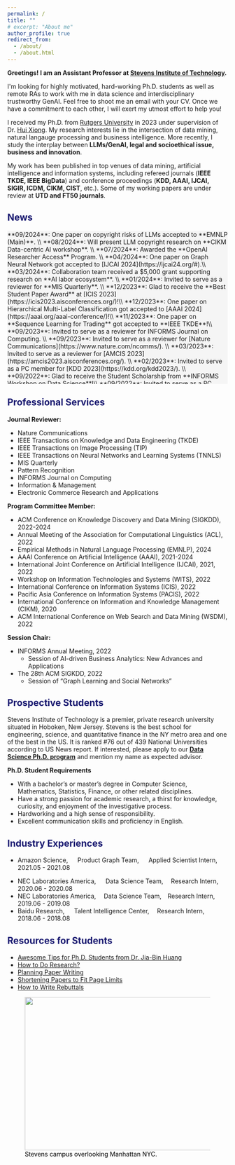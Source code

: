 ```yaml
---
permalink: /
title: ""
# excerpt: "About me"
author_profile: true
redirect_from: 
  - /about/
  - /about.html
---
```

<!-- <span style="color:MidnightBlue">Bio</span> -->
<!-- --- -->
**Greetings! I am an Assistant Professor at [Stevens Institute of Technology](https://www.stevens.edu/).**

<!-- I'm actively looking for Ph.D. students to work with me in AI-driven business analytics. Feel free to shoot me an email with your CV. Once we have a commitment to each other, I will exert my utmost effort to help you! -->

I'm looking for highly motivated, hard-working Ph.D. students as well as remote RAs to work with me in data science and interdisciplinary trustworthy GenAI. Feel free to shoot me an email with your CV. Once we have a commitment to each other, I will exert my utmost effort to help you!

I received my Ph.D. from [Rutgers University](https://en.wikipedia.org/wiki/Rutgers_University#Rankings) in 2023 under supervision of Dr. [Hui Xiong](https://scholar.google.com.hk/citations?hl=zh-CN&user=cVDF1tkAAAAJ&view_op=list_works&sortby=pubdate).
My research interests lie in the intersection of data mining, natural langauge processing and business intelligence. More recently, I study the interplay between **LLMs/GenAI, legal and socioethical issue, business and innovation**.
<!-- More recently, I study the interaction between **LLM, business, law/ethics, social impact and innovation.** -->

<!-- I am interested in two types of research philosophy: (i) empower AI models with human domain knowledge, i.e., leverage domain knowledge to design new AI models for domain sciences (e.g., Talent Analytics and FinTech); (ii) leverage AI to discover new knowledge, i.e., apply machine learning to interpret societal phenomena and derive managerial implications to guide decision-making. -->

<!-- Specifically, my research focuses on **domain knowledge inspired deep representation learning** to fuse diverse knowledge sources (e.g., graph-structured knowledge, text semantic, and formula knowledge, etc) for complex domain adaptation.
My work is primarily related to the following topics,
-  **ML Methodologies:** Graph Representation Learning, Text Representation Learning, Reinforcement Learning.  
-  **Domain Applications:** Career Network Analysis, Employee Turnover Prediction, Venture Capital Portfolio Generation, E-commerce Product Linkage.  -->


My work has been published in top venues of data mining, artificial intelligence and information systems, including refereed journals (**IEEE TKDE, IEEE BigData**) and conference proceedings (**KDD, AAAI, IJCAI, SIGIR, ICDM, CIKM, CIST**, etc.). Some of my working papers are under review at **UTD and FT50 journals**.

<!-- 
My faviorate quote:
"It does not matter how slowly you go as long as you do not stop." - Confucius\\
子曰：“譬如为山，未成一篑，止，吾止也。譬如平地，虽覆一篑，进，吾往也。”  -->

<span style="color:MidnightBlue">News</span>
----
<!-- <div style="width:800px;height:450px;line-height:3em;overflow:scroll;padding:5px;" markdown="1"> -->
<!-- <div style="width:800px;height:350px;overflow:scroll;background-color:WhiteSmoke;border:3px DarkGray;resize:" markdown="1"> -->
<div style="width:100%;height:350px;overflow:scroll;background-color:WhiteSmoke;border:3px DarkGray;" markdown="1">
**09/2024**: One paper on copyright risks of LLMs accepted to **EMNLP (Main)**. \\
**08/2024**: Will present LLM copyright research on **CIKM Data-centric AI workshop**. \\
**07/2024**: Awarded the **OpenAI Researcher Access** Program. \\
**04/2024**: One paper on Graph Neural Network got accepted to [IJCAI 2024](https://ijcai24.org/#).\\
**03/2024**: Collaboration team received a $5,000 grant supporting research on **AI labor ecosystem**. \\
**01/2024**: Invited to serve as a reviewer for **MIS Quarterly**. \\
**12/2023**: Glad to receive the **Best Student Paper Award** at [ICIS 2023](https://icis2023.aisconferences.org/)!\\
**12/2023**: One paper on Hierarchical Multi-Label Classification got accepted to [AAAI 2024](https://aaai.org/aaai-conference/)!\\
**11/2023**: One paper on **Sequence Learning for Trading** got accepted to **IEEE TKDE**!\\
**09/2023**: Invited to serve as a reviewer for INFORMS Journal on Computing. \\
**09/2023**: Invited to serve as a reviewer for [Nature Communications](https://www.nature.com/ncomms/). \\
**03/2023**: Invited to serve as a reviewer for [AMCIS 2023](https://amcis2023.aisconferences.org/). \\
**02/2023**: Invited to serve as a PC member for [KDD 2023](https://kdd.org/kdd2023/). \\
**09/2022**: Glad to receive the Student Scholarship from **INFORMS Workshop on Data Science**!\\
**09/2022**: Invited to serve as a PC member for [WITS 2022](https://witsconf.org/wits2022-call-for-papers/)! \\
**08/2022**: Two papers got accepted to [INFORMS Workshop on Data Science](https://blogs.ubc.ca/datascience2022/). \\
**08/2022**: One paper got accepted to [CIST 2022](https://sites.google.com/view/cist2022/home?authuser=0). \\
**08/2022**: One paper on product representation learning got accepted to [IEEE TKDE](https://ieeexplore.ieee.org/xpl/RecentIssue.jsp?punumber=69). \\
**08/2022**: Invited to serve as a PC member for [AAAI 2023](https://aaai.org/Conferences/AAAI-23/). \\
**07/2022**: Invited to serve as a session chair for [KDD 2022](https://kdd.org/kdd2022/index.html). \\
**05/2022**: Thrilled to receive the Dean's Dissertation Fellowship from Rutgers, thank you Rutgers! \\
**04/2022**: Will serve as a session chair at [INFORMS 2022](https://meetings.informs.org/wordpress/indianapolis2022/). \\
**12/2021**: One paper on **Knowledge Graph reasoning** got accepted to [AAAI'22](https://aaai.org/conference/aaai/aaai-22/) (15% acceptance rate). \\
**11/2021**: Invited to serve as a PC member for KDD'22 Applied Data Science Track. \\
**10/2021**: Gave a talk about **Domain-oriented BERT** at [AI Times (by Tsinghua University)](https://www.bilibili.com/video/BV11q4y197Qr?spm_id_from=333.999.0.0). \\
**08/2021**: Invited to serve as a PC member for AAAI'22, WSDM'22. \\
**07/2021**: Invited to serve as a PC member for IJCAI'22. \\
**05/2021**: One paper accepted to [KDD'21](https://kdd.org/kdd2021/). \\
**04/2021**: Passed my dissertation proposal defense, glad to be Ph.D. candidate now! \\
**01/2021**: Will join Amazon as a research intern. \\
**12/2020**: One paper on **Corporate Profiling** accepted to AAAI'21. \\
**11/2020**: Invited to serve as a PC member for WWW'21. \\
**10/2020**: Invited to serve as a PC member for IJCAI'21. \\
**09/2020**: Invited to serve as a PC member for AAAI’21.
</div>




<!-- Education -->

<!-- ------ -->

<!-- * **Rutgers, The State University of New Jersey** -->

<!-- * Ph.D. in Information Systems, &nbsp;2018 - Current -->
<!-- * Advisor: Prof. [Hui Xiong](http://datamining.rutgers.edu/)  -->
<!-- * **Institute of Computing Technology, Chinese Academy of Sciences** -->

<!-- * M.S. in Computer Science, &nbsp;2015 - 2018 -->
<!-- * Advisor: Prof. [Jun Xu](https://scholar.google.com/citations?user=su14mcEAAAAJ&hl=enl)  -->
<!-- * **University of Science and Technology Beijing** -->

<!-- * B.E. in Electronic Engineering, &nbsp;2011 - 2015 -->
<!-- * Beijing Outstanding Undergraduate Award (Top 2%) -->
<!-- Publications
 -->

<span style="color:MidnightBlue">Professional Services</span>
--------

**Journal Reviewer:**
- Nature Communications
- IEEE Transactions on Knowledge and Data Engineering (TKDE)
- IEEE Transactions on Image Processing (TIP)
- IEEE Transactions on Neural Networks and Learning Systems (TNNLS)
- MIS Quarterly
- Pattern Recognition
- INFORMS Journal on Computing
- Information & Management
- Electronic Commerce Research and Applications

<!--  Pattern Recognition, 2024
- MIS Quarterly, 2024
- Nature Communications, 2023
- Information & Management, 2023
- INFORMS Journal on Computing, 2023
- Electronic Commerce Research and Applications, 2022
- IEEE Transactions on Knowledge and Data Engineering (TKDE), 2019 -->

<!-- PC Member: ACL'2022, AAAI'22, IJCAI'22, WSDM'22, WWW'21, IJCAI'21, AAAI'21.\\
External/Sub Reviewer: KDD 2021, WSDM 2020, CIKM 2020, IJCAI 2020, CIKM 2019, TKDE 2019. -->
**Program Committee Member:**
- ACM Conference on Knowledge Discovery and Data Mining (SIGKDD), 2022-2024
  <!-- - Program Committee (2022) -->
  <!-- - External Reviewer (2021) -->
- Annual Meeting of the Association for Computational Linguistics (ACL), 2022
- Empirical Methods in Natural Language Processing (EMNLP), 2024
  <!-- - Rolling Reviewer (2022) -->
- AAAI Conference on Artificial Intelligence (AAAI), 2021-2024
  <!-- - Program Committee (2021, 2022) -->
- International Joint Conference on Artificial Intelligence (IJCAI), 2021, 2022
  <!-- - Program Committee (2021, 2022), External Reviewer (2020) -->
- Workshop on Information Technologies and Systems (WITS), 2022
  <!-- - Program Committee (2022) -->
- International Conference on Information Systems (ICIS), 2022
  <!-- - Reviewer (2022) -->
- Pacific Asia Conference on Information Systems (PACIS), 2022
  <!-- - Reviewer (2022) -->
- International Conference on Information and Knowledge Management (CIKM), 2020
  <!-- - External Reviewer (2019, 2020) -->
- ACM International Conference on Web Search and Data Mining (WSDM), 2022

**Session Chair:**
- INFORMS Annual Meeting, 2022
  - Session of AI-driven Business Analytics: New Advances and Applications
- The 28th ACM SIGKDD, 2022
  - Session of “Graph Learning and Social Networks”


<span style="color:MidnightBlue">Prospective Students</span>
--------------------
Stevens Institute of Technology is a premier, private research university situated in Hoboken, New Jersey. Stevens is the best school for engineering, science, and quantitative finance in the NY metro area and one of the best in the US. It is ranked #76 out of 439 National Universities according to US News report. If interested, please apply to our [**Data Science Ph.D. program**](https://www.stevens.edu/program/data-science-phd) and mention my name as expected advisor.

**Ph.D. Student Requirements**
- With a bachelor’s or master’s degree in Computer Science, Mathematics, Statistics, Finance, or other related disciplines.
- Have a strong passion for academic research, a thirst for knowledge, curiosity, and enjoyment of the investigative process.
- Hardworking and a high sense of responsibility.
- Excellent communication skills and proficiency in English.



<span style="color:MidnightBlue">Industry Experiences</span>
--------------------
* Amazon Science,   &emsp; Product Graph Team, &emsp; Applied Scientist Intern, 2021.05 - 2021.08
  <!-- * Applied Scientist Intern -->
  <!-- * Topic: Language Representation Pre-training for Low-resource Entity Matching. -->
    <!-- * Mentors: [Xin Luna Dong](https://scholar.google.com/citations?user=uGsKvHoAAAAJ&hl=en), [Zhengyang Wang](https://scholar.google.com/citations?user=A4fNBtEAAAAJ) -->
<!-- * NEC Laboratories America,       Research Intern,       2020.06 - 2020.08 -->
* NEC Laboratories America, &emsp; Data Science Team, &emsp;Research Intern,&emsp; 2020.06 - 2020.08
  <!-- * Research Intern -->
  <!-- * Topic: Deep Contextualized Product Representation Learning. -->
* NEC Laboratories America, &emsp;Data Science Team,&emsp;Research Intern,&emsp;   2019.06 - 2019.08
  <!-- * Research Intern -->
  <!-- * Topic: Spatio-temporal Modeling for Turbulence Forecasting. -->
    <!-- * Mentor: Dr. [Yanchi Liu](https://scholar.google.com.hk/citations?hl=zh-CN&user=faLmr-YAAAAJ&view_op=list_works&sortby=pubdate)  -->
* Baidu Research,     &emsp; Talent Intelligence Center, &emsp;Research Intern,&emsp;    2018.06 - 2018.08
  <!-- * Research Intern -->
  <!-- * Topic: Representation Learning for Talent and Job Market Analysis and Benchmarking. -->
    <!-- * Mentor: Dr. [Hengshu Zhu](https://scholar.google.com/citations?user=55MQBzYAAAAJ&hl=en)  -->


<!-- [![Stevens Campus](/images/stevens1.jpg "Stevens Campus")](https://www.youtube.com/watch?v=UWOqgGz21gk) -->

<span style="color:MidnightBlue">Resources for Students</span>
----------------------
- [Awesome Tips for Ph.D. Students from Dr. Jia-Bin Huang](https://github.com/jbhuang0604/awesome-tips)
- [How to Do Research?](https://people.csail.mit.edu/billf/publications/How_To_Do_Research.pdf)
- [Planning Paper Writing](https://deviparikh.medium.com/planning-paper-writing-553f497e8839)
- [Shortening Papers to Fit Page Limits](https://deviparikh.medium.com/shortening-papers-to-fit-page-limits-97601318681d)
- [How to Write Rebuttals](https://deviparikh.medium.com/how-we-write-rebuttals-dc84742fece1)


<figure>
    <a href="https://www.youtube.com/watch?v=UWOqgGz21gk"><img src="/images/stevens.jpg" style="width:750px;height:350px;"
         alt=""> </a>
    <figcaption> <span style="color:black">Stevens campus overlooking Manhattan NYC.</span></figcaption>
</figure>


<!--
Teaching Experience
-------------------
 ### **Instructor:** 
- Big Data Technology (Graduate, Spring 2024, Stevens Institute of Technology).
  - Topics: MapReduce, Hadoop, Spark, Streaming Data, Large-scale Machine Learning.
- Data Warehousing & Data Mining (Undergraduate, Spring 2022, Rutgers University)
  - Teach students with diverse backgrounds the fundations of data mining and machine learning, as well as how to use Python, Pandas, Orange to perform quick data anlytics.
-->

  <!-- - Course Evaluation: 4.53/5 (department average 4.29/5) -->

<!-- ### **Teaching Assistant:**
- Cyber Security
- Information Security IT/CS (Fall 2021, Spring 2022)
- Data Warehousing & Data Mining (Spring 2021)
- Time Series Model (2020 Fall) -->
